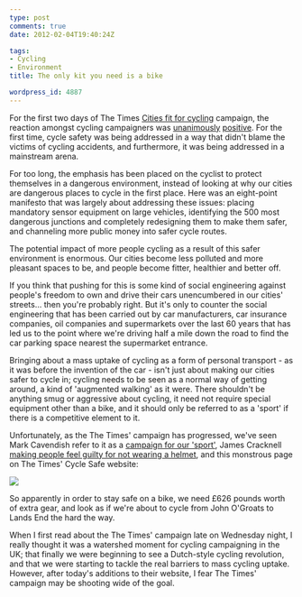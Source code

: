 ```yaml
---
type: post
comments: true
date: 2012-02-04T19:40:24Z

tags:
- Cycling
- Environment
title: The only kit you need is a bike

wordpress_id: 4887
---
```


For the first two days of The Times [Cities fit for cycling](http://www.thetimes.co.uk/tto/public/cyclesafety/contact/) campaign, the reaction amongst cycling campaigners was [unanimously](http://www.cycling-embassy.org.uk/news/2012/02/02/cycling-embassy-welcomes-cities-fit-cycling) [positive](http://www.ctc.org.uk/DesktopDefault.aspx?TabID=5551). For the first time, cycle safety was being addressed in a way that didn't blame the victims of cycling accidents, and furthermore, it was being addressed in a mainstream arena.

For too long, the emphasis has been placed on the cyclist to protect themselves in a dangerous environment, instead of looking at why our cities are dangerous places to cycle in the first place. Here was an eight-point manifesto that was largely about addressing these issues: placing mandatory sensor equipment on large vehicles, identifying the 500 most dangerous junctions and completely redesigning them to make them safer, and channeling more public money into safer cycle routes.

The potential impact of more people cycling as a result of this safer environment is enormous. Our cities become less polluted and more pleasant spaces to be, and people become fitter, healthier and better off.

If you think that pushing for this is some kind of social engineering against people's freedom to own and drive their cars unencumbered in our cities' streets... then you're probably right. But it's only to counter the social engineering that has been carried out by car manufacturers, car insurance companies, oil companies and supermarkets over the last 60 years that has led us to the point where we're driving half a mile down the road to find the car parking space nearest the supermarket entrance.

Bringing about a mass uptake of cycling as a form of personal transport - as it was before the invention of the car - isn't just about making our cities safer to cycle in; cycling needs to be seen as a normal way of getting around, a kind of 'augmented walking' as it were. There shouldn't be anything smug or aggressive about cycling, it need not require special equipment other than a bike, and it should only be referred to as a 'sport' if there is a competitive element to it.

Unfortunately, as the The Times' campaign has progressed, we've seen Mark Cavendish refer to it as a [campaign for our 'sport'](https://twitter.com/#!/MarkCavendish/status/165141037633912834), James Cracknell [making people feel guilty for not wearing a helmet](http://www.thetimes.co.uk/tto/public/cyclesafety/article3309109.ece), and this monstrous page on The Times' Cycle Safe website:



[![](http://local.wordpress/wp-content/uploads/2012/02/bikeclothes_259643a1.jpg)](http://local.wordpress/wp-content/uploads/2012/02/bikeclothes_259643a1.jpg)

So apparently in order to stay safe on a bike, we need £626 pounds worth of extra gear, and look as if we're about to cycle from John O'Groats to Lands End the hard the way.

When I first read about the The Times' campaign late on Wednesday night, I really thought it was a watershed moment for cycling campaigning in the UK; that finally we were beginning to see a Dutch-style cycling revolution, and that we were starting to tackle the real barriers to mass cycling uptake. However, after today's additions to their website, I fear The Times' campaign may be shooting wide of the goal.

